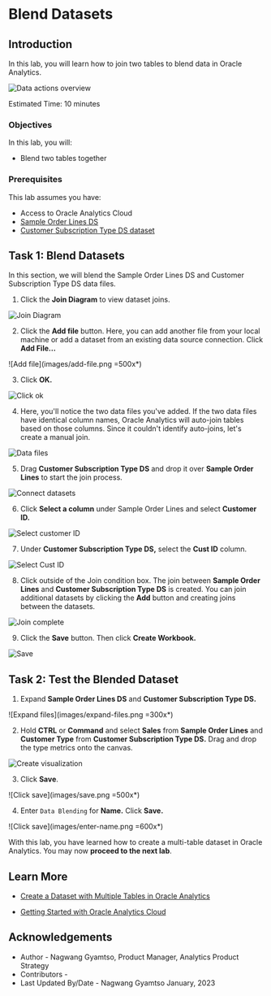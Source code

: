 # Blend Datasets

## Introduction

In this lab, you will learn how to join two tables to blend data in Oracle Analytics.

  ![Data actions overview](images/multi-table-ds-overview.png)

Estimated Time: 10 minutes

### Objectives

In this lab, you will:
* Blend two tables together

### Prerequisites

This lab assumes you have:
* Access to Oracle Analytics Cloud
* [Sample Order Lines DS](https://objectstorage.us-phoenix-1.oraclecloud.com/p/TBMVACa7qZgj8ijJ3j5wlILzaVVtw1jo6n4rO8mREaAKjRoWAPX0OVTaEL39buPQ/n/idbwmyplhk4t/b/LiveLabsFiles/o/Sample%20Order%20Lines%20DS.xlsx)
* [Customer Subscription Type DS dataset](https://objectstorage.us-phoenix-1.oraclecloud.com/p/SeENHPbE87z7lOqNK28NVVbCfWFJacuYjB0q1KE4rG-Ir_t8jWTsGYtHViziabNJ/n/idbwmyplhk4t/b/LiveLabsFiles/o/Customer%20Subscription%20Type%20DS.xlsx)


## Task 1: Blend Datasets
In this section, we will blend the Sample Order Lines DS and Customer Subscription Type DS data files.

1. Click the **Join Diagram** to view dataset joins.

  ![Join Diagram](images/click-join-diagram.png)

2. Click the **Add file** button. Here, you can add another file from your local machine or add a dataset from an existing data source connection. Click **Add File...**

  ![Add file](images/add-file.png =500x*)

3. Click **OK.**

  ![Click ok](images/ok.png)

4. Here, you'll notice the two data files you've added. If the two data files have identical column names, Oracle Analytics will auto-join tables based on those columns. Since it couldn't identify auto-joins, let's create a manual join.

  ![Data files](images/data-files.png)

5. Drag **Customer Subscription Type DS** and drop it over **Sample Order Lines** to start the join process.

  ![Connect datasets](images/connect-data-sets.png)

6. Click **Select a column** under Sample Order Lines and select **Customer ID.**

  ![Select customer ID](images/select-customer-id.png)

7. Under **Customer Subscription Type DS,** select the **Cust ID** column.

  ![Select Cust ID](images/select-cust-id.png)

8. Click outside of the Join condition box. The join between **Sample Order Lines** and **Customer Subscription Type DS** is created. You can join additional datasets by clicking the **Add** button and creating joins between the datasets.

  ![Join complete](images/join-complete.png)

9. Click the **Save** button. Then click **Create Workbook.**

  ![Save](images/click-save.png)

## Task 2: Test the Blended Dataset

1. Expand **Sample Order Lines DS** and **Customer Subscription Type DS.**

  ![Expand files](images/expand-files.png =300x*)

2. Hold **CTRL** or **Command** and select **Sales** from **Sample Order Lines** and **Customer Type** from **Customer Subscription Type DS.** Drag and drop the type metrics onto the canvas.

  ![Create visualization](images/drag-drop-canvas.png)

3. Click **Save**.

  ![Click save](images/save.png =500x*)

4. Enter <code>Data Blending</code> for **Name.** Click **Save.**

  ![Click save](images/enter-name.png =600x*)

With this lab, you have learned how to create a multi-table dataset in Oracle Analytics. You may now **proceed to the next lab**.

## Learn More
* [Create a Dataset with Multiple Tables in Oracle Analytics](https://docs.oracle.com/en/cloud/paas/analytics-cloud/tutorial-mutli-table-data-set/#before_you_begin)

* [Getting Started with Oracle Analytics Cloud](https://docs.oracle.com/en/cloud/paas/analytics-cloud/acsgs/what-is-oracle-analytics-cloud.html#GUID-E68C8A55-1342-43BB-93BC-CA24E353D873)


## Acknowledgements
* Author - Nagwang Gyamtso, Product Manager, Analytics Product Strategy
* Contributors -
* Last Updated By/Date - Nagwang Gyamtso January, 2023
